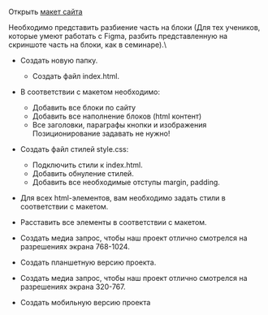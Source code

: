 Открыть [макет сайта](https://www.figma.com/file/mnLY69cYE5cqWM5w6n5hXx/Seo-%26-Digital-Marketing-Landing-Page?node-id=23%3A2 "Проект фигма")

Необходимо представить разбиение часть на блоки (Для тех учеников, которые умеют работать с Figma, разбить представленную на скриншоте часть на блоки, как в семинаре).\
- Создать новую папку.
    - Создать файл index.html.
- В соответствии с макетом необходимо:
    - Добавить все блоки по сайту
    - Добавить все наполнение блоков (html контент)
    - Все заголовки, параграфы кнопки и изображения Позиционирование задавать не нужно!
- Создать файл стилей style.css:
    - Подключить стили к index.html.
    - Добавить обнуление стилей.
    - Добавить все необходимые отступы margin, padding.

- Для всех html-элементов, вам необходимо задать стили в соответствии с макетом.
- Расставить все элементы в соответствии с макетом.

- Создать медиа запрос, чтобы наш проект отлично смотрелся на разрешениях экрана 768-1024.
- Создать планшетную версию проекта.

- Создать медиа запрос, чтобы наш проект отлично смотрелся на разрешениях экрана 320-767.
- Создать мобильную версию проекта
